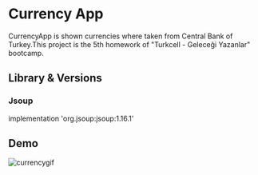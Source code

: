 # Currency App

CurrencyApp is shown currencies where taken from Central Bank of Turkey.This project is the 5th homework of "Turkcell - Geleceği Yazanlar" bootcamp.

## Library & Versions

### Jsoup

implementation 'org.jsoup:jsoup:1.16.1'

## Demo

![currencygif](https://github.com/erkutanildinc/Kotlin-CurrencyJsoup/assets/81919398/7ee54f1f-47ea-4e47-a226-d43882a27868)



